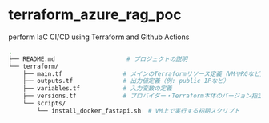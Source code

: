# terraform_azure_rag_poc
perform IaC CI/CD using Terraform and Github Actions


```bash
.
├── README.md                    # プロジェクトの説明
└── terraform/
    ├── main.tf                 # メインのTerraformリソース定義（VMやRGなど）
    ├── outputs.tf              # 出力値定義（例: public IPなど）
    ├── variables.tf            # 入力変数の定義
    ├── versions.tf             # プロバイダー・Terraform本体のバージョン指定
    └── scripts/
        └── install_docker_fastapi.sh  # VM上で実行する初期スクリプト

```
